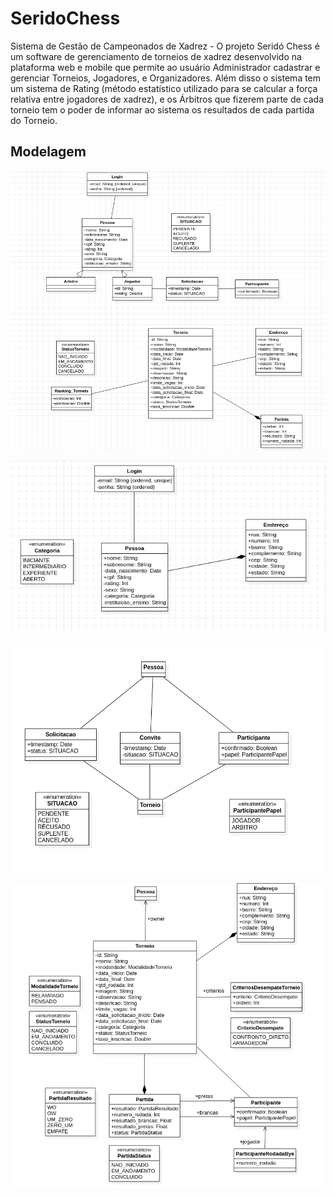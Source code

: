 # SeridoChess

Sistema de Gestão de Campeonados de Xadrez - O projeto Seridó Chess é um software de gerenciamento de torneios de xadrez desenvolvido na plataforma web e mobile que permite ao usuário Administrador cadastrar e gerenciar Torneios, Jogadores, e Organizadores. Além disso o sistema tem um sistema de Rating (método estatístico utilizado para se calcular a força relativa entre jogadores de xadrez), e os Árbitros que fizerem parte de cada torneio tem o poder de informar ao sistema os resultados de cada partida do Torneio.


## Modelagem

![Old Global](Imgs/old.png "")

![User](Imgs/user.png "Usuário")

![Participação](Imgs/participacao.png "Participação")

![Torneio](Imgs/torneio.png "Torneio")

